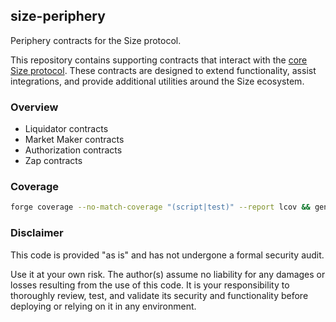 ## size-periphery

Periphery contracts for the Size protocol.

This repository contains supporting contracts that interact with the [core Size protocol](https://github.com/SizeCredit/size-solidity). These contracts are designed to extend functionality, assist integrations, and provide additional utilities around the Size ecosystem.

### Overview

- Liquidator contracts
- Market Maker contracts
- Authorization contracts
- Zap contracts

### Coverage

```bash
forge coverage --no-match-coverage "(script|test)" --report lcov && genhtml lcov.info -o report --branch-coverage --ignore-errors inconsistent,corrupt && open report/index.html
```

### Disclaimer

This code is provided "as is" and has not undergone a formal security audit.

Use it at your own risk. The author(s) assume no liability for any damages or losses resulting from the use of this code. It is your responsibility to thoroughly review, test, and validate its security and functionality before deploying or relying on it in any environment.
